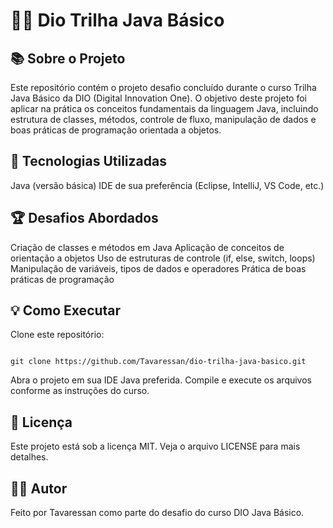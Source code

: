 # 👨‍💻 Dio Trilha Java Básico

## 📚 Sobre o Projeto
Este repositório contém o projeto desafio concluído durante o curso Trilha Java Básico da DIO (Digital Innovation One). O objetivo deste projeto foi aplicar na prática os conceitos fundamentais da linguagem Java, incluindo estrutura de classes, métodos, controle de fluxo, manipulação de dados e boas práticas de programação orientada a objetos.

## 🚀 Tecnologias Utilizadas
Java (versão básica)
IDE de sua preferência (Eclipse, IntelliJ, VS Code, etc.)

## 🏆 Desafios Abordados
Criação de classes e métodos em Java
Aplicação de conceitos de orientação a objetos
Uso de estruturas de controle (if, else, switch, loops)
Manipulação de variáveis, tipos de dados e operadores
Prática de boas práticas de programação

## 💡 Como Executar
Clone este repositório:

```

git clone https://github.com/Tavaressan/dio-trilha-java-basico.git

```

Abra o projeto em sua IDE Java preferida.
Compile e execute os arquivos conforme as instruções do curso.

## 📄 Licença
Este projeto está sob a licença MIT. Veja o arquivo LICENSE para mais detalhes.

## 🙋‍♂️ Autor
Feito por Tavaressan como parte do desafio do curso DIO Java Básico.

